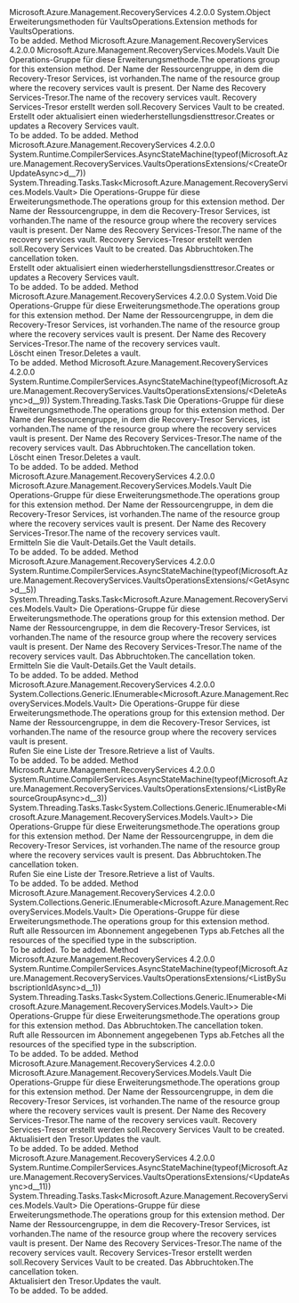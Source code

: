 <Type Name="VaultsOperationsExtensions" FullName="Microsoft.Azure.Management.RecoveryServices.VaultsOperationsExtensions">
  <TypeSignature Language="C#" Value="public static class VaultsOperationsExtensions" />
  <TypeSignature Language="ILAsm" Value=".class public auto ansi abstract sealed beforefieldinit VaultsOperationsExtensions extends System.Object" />
  <TypeSignature Language="DocId" Value="T:Microsoft.Azure.Management.RecoveryServices.VaultsOperationsExtensions" />
  <TypeSignature Language="VB.NET" Value="Public Module VaultsOperationsExtensions" />
  <TypeSignature Language="F#" Value="type VaultsOperationsExtensions = class" />
  <AssemblyInfo>
    <AssemblyName>Microsoft.Azure.Management.RecoveryServices</AssemblyName>
    <AssemblyVersion>4.2.0.0</AssemblyVersion>
  </AssemblyInfo>
  <Base>
    <BaseTypeName>System.Object</BaseTypeName>
  </Base>
  <Interfaces />
  <Docs>
    <summary>
            <span data-ttu-id="efe5d-101">Erweiterungsmethoden für VaultsOperations.</span><span class="sxs-lookup"><span data-stu-id="efe5d-101">Extension methods for VaultsOperations.</span></span>
            </summary>
    <remarks>To be added.</remarks>
  </Docs>
  <Members>
    <Member MemberName="CreateOrUpdate">
      <MemberSignature Language="C#" Value="public static Microsoft.Azure.Management.RecoveryServices.Models.Vault CreateOrUpdate (this Microsoft.Azure.Management.RecoveryServices.IVaultsOperations operations, string resourceGroupName, string vaultName, Microsoft.Azure.Management.RecoveryServices.Models.Vault vault);" />
      <MemberSignature Language="ILAsm" Value=".method public static hidebysig class Microsoft.Azure.Management.RecoveryServices.Models.Vault CreateOrUpdate(class Microsoft.Azure.Management.RecoveryServices.IVaultsOperations operations, string resourceGroupName, string vaultName, class Microsoft.Azure.Management.RecoveryServices.Models.Vault vault) cil managed" />
      <MemberSignature Language="DocId" Value="M:Microsoft.Azure.Management.RecoveryServices.VaultsOperationsExtensions.CreateOrUpdate(Microsoft.Azure.Management.RecoveryServices.IVaultsOperations,System.String,System.String,Microsoft.Azure.Management.RecoveryServices.Models.Vault)" />
      <MemberSignature Language="F#" Value="static member CreateOrUpdate : Microsoft.Azure.Management.RecoveryServices.IVaultsOperations * string * string * Microsoft.Azure.Management.RecoveryServices.Models.Vault -&gt; Microsoft.Azure.Management.RecoveryServices.Models.Vault" Usage="Microsoft.Azure.Management.RecoveryServices.VaultsOperationsExtensions.CreateOrUpdate (operations, resourceGroupName, vaultName, vault)" />
      <MemberType>Method</MemberType>
      <AssemblyInfo>
        <AssemblyName>Microsoft.Azure.Management.RecoveryServices</AssemblyName>
        <AssemblyVersion>4.2.0.0</AssemblyVersion>
      </AssemblyInfo>
      <ReturnValue>
        <ReturnType>Microsoft.Azure.Management.RecoveryServices.Models.Vault</ReturnType>
      </ReturnValue>
      <Parameters>
        <Parameter Name="operations" Type="Microsoft.Azure.Management.RecoveryServices.IVaultsOperations" RefType="this" />
        <Parameter Name="resourceGroupName" Type="System.String" />
        <Parameter Name="vaultName" Type="System.String" />
        <Parameter Name="vault" Type="Microsoft.Azure.Management.RecoveryServices.Models.Vault" />
      </Parameters>
      <Docs>
        <param name="operations">
            <span data-ttu-id="efe5d-102">Die Operations-Gruppe für diese Erweiterungsmethode.</span><span class="sxs-lookup"><span data-stu-id="efe5d-102">The operations group for this extension method.</span></span>
            </param>
        <param name="resourceGroupName">
            <span data-ttu-id="efe5d-103">Der Name der Ressourcengruppe, in dem die Recovery-Tresor Services, ist vorhanden.</span><span class="sxs-lookup"><span data-stu-id="efe5d-103">The name of the resource group where the recovery services vault is present.</span></span>
            </param>
        <param name="vaultName">
            <span data-ttu-id="efe5d-104">Der Name des Recovery Services-Tresor.</span><span class="sxs-lookup"><span data-stu-id="efe5d-104">The name of the recovery services vault.</span></span>
            </param>
        <param name="vault">
            <span data-ttu-id="efe5d-105">Recovery Services-Tresor erstellt werden soll.</span><span class="sxs-lookup"><span data-stu-id="efe5d-105">Recovery Services Vault to be created.</span></span>
            </param>
        <summary>
            <span data-ttu-id="efe5d-106">Erstellt oder aktualisiert einen wiederherstellungsdiensttresor.</span><span class="sxs-lookup"><span data-stu-id="efe5d-106">Creates or updates a Recovery Services vault.</span></span>
            </summary>
        <returns>To be added.</returns>
        <remarks>To be added.</remarks>
      </Docs>
    </Member>
    <Member MemberName="CreateOrUpdateAsync">
      <MemberSignature Language="C#" Value="public static System.Threading.Tasks.Task&lt;Microsoft.Azure.Management.RecoveryServices.Models.Vault&gt; CreateOrUpdateAsync (this Microsoft.Azure.Management.RecoveryServices.IVaultsOperations operations, string resourceGroupName, string vaultName, Microsoft.Azure.Management.RecoveryServices.Models.Vault vault, System.Threading.CancellationToken cancellationToken = null);" />
      <MemberSignature Language="ILAsm" Value=".method public static hidebysig class System.Threading.Tasks.Task`1&lt;class Microsoft.Azure.Management.RecoveryServices.Models.Vault&gt; CreateOrUpdateAsync(class Microsoft.Azure.Management.RecoveryServices.IVaultsOperations operations, string resourceGroupName, string vaultName, class Microsoft.Azure.Management.RecoveryServices.Models.Vault vault, valuetype System.Threading.CancellationToken cancellationToken) cil managed" />
      <MemberSignature Language="DocId" Value="M:Microsoft.Azure.Management.RecoveryServices.VaultsOperationsExtensions.CreateOrUpdateAsync(Microsoft.Azure.Management.RecoveryServices.IVaultsOperations,System.String,System.String,Microsoft.Azure.Management.RecoveryServices.Models.Vault,System.Threading.CancellationToken)" />
      <MemberSignature Language="F#" Value="static member CreateOrUpdateAsync : Microsoft.Azure.Management.RecoveryServices.IVaultsOperations * string * string * Microsoft.Azure.Management.RecoveryServices.Models.Vault * System.Threading.CancellationToken -&gt; System.Threading.Tasks.Task&lt;Microsoft.Azure.Management.RecoveryServices.Models.Vault&gt;" Usage="Microsoft.Azure.Management.RecoveryServices.VaultsOperationsExtensions.CreateOrUpdateAsync (operations, resourceGroupName, vaultName, vault, cancellationToken)" />
      <MemberType>Method</MemberType>
      <AssemblyInfo>
        <AssemblyName>Microsoft.Azure.Management.RecoveryServices</AssemblyName>
        <AssemblyVersion>4.2.0.0</AssemblyVersion>
      </AssemblyInfo>
      <Attributes>
        <Attribute>
          <AttributeName>System.Runtime.CompilerServices.AsyncStateMachine(typeof(Microsoft.Azure.Management.RecoveryServices.VaultsOperationsExtensions/&lt;CreateOrUpdateAsync&gt;d__7))</AttributeName>
        </Attribute>
      </Attributes>
      <ReturnValue>
        <ReturnType>System.Threading.Tasks.Task&lt;Microsoft.Azure.Management.RecoveryServices.Models.Vault&gt;</ReturnType>
      </ReturnValue>
      <Parameters>
        <Parameter Name="operations" Type="Microsoft.Azure.Management.RecoveryServices.IVaultsOperations" RefType="this" />
        <Parameter Name="resourceGroupName" Type="System.String" />
        <Parameter Name="vaultName" Type="System.String" />
        <Parameter Name="vault" Type="Microsoft.Azure.Management.RecoveryServices.Models.Vault" />
        <Parameter Name="cancellationToken" Type="System.Threading.CancellationToken" />
      </Parameters>
      <Docs>
        <param name="operations">
            <span data-ttu-id="efe5d-107">Die Operations-Gruppe für diese Erweiterungsmethode.</span><span class="sxs-lookup"><span data-stu-id="efe5d-107">The operations group for this extension method.</span></span>
            </param>
        <param name="resourceGroupName">
            <span data-ttu-id="efe5d-108">Der Name der Ressourcengruppe, in dem die Recovery-Tresor Services, ist vorhanden.</span><span class="sxs-lookup"><span data-stu-id="efe5d-108">The name of the resource group where the recovery services vault is present.</span></span>
            </param>
        <param name="vaultName">
            <span data-ttu-id="efe5d-109">Der Name des Recovery Services-Tresor.</span><span class="sxs-lookup"><span data-stu-id="efe5d-109">The name of the recovery services vault.</span></span>
            </param>
        <param name="vault">
            <span data-ttu-id="efe5d-110">Recovery Services-Tresor erstellt werden soll.</span><span class="sxs-lookup"><span data-stu-id="efe5d-110">Recovery Services Vault to be created.</span></span>
            </param>
        <param name="cancellationToken">
            <span data-ttu-id="efe5d-111">Das Abbruchtoken.</span><span class="sxs-lookup"><span data-stu-id="efe5d-111">The cancellation token.</span></span>
            </param>
        <summary>
            <span data-ttu-id="efe5d-112">Erstellt oder aktualisiert einen wiederherstellungsdiensttresor.</span><span class="sxs-lookup"><span data-stu-id="efe5d-112">Creates or updates a Recovery Services vault.</span></span>
            </summary>
        <returns>To be added.</returns>
        <remarks>To be added.</remarks>
      </Docs>
    </Member>
    <Member MemberName="Delete">
      <MemberSignature Language="C#" Value="public static void Delete (this Microsoft.Azure.Management.RecoveryServices.IVaultsOperations operations, string resourceGroupName, string vaultName);" />
      <MemberSignature Language="ILAsm" Value=".method public static hidebysig void Delete(class Microsoft.Azure.Management.RecoveryServices.IVaultsOperations operations, string resourceGroupName, string vaultName) cil managed" />
      <MemberSignature Language="DocId" Value="M:Microsoft.Azure.Management.RecoveryServices.VaultsOperationsExtensions.Delete(Microsoft.Azure.Management.RecoveryServices.IVaultsOperations,System.String,System.String)" />
      <MemberSignature Language="VB.NET" Value="&lt;Extension()&gt;&#xA;Public Sub Delete (operations As IVaultsOperations, resourceGroupName As String, vaultName As String)" />
      <MemberSignature Language="F#" Value="static member Delete : Microsoft.Azure.Management.RecoveryServices.IVaultsOperations * string * string -&gt; unit" Usage="Microsoft.Azure.Management.RecoveryServices.VaultsOperationsExtensions.Delete (operations, resourceGroupName, vaultName)" />
      <MemberType>Method</MemberType>
      <AssemblyInfo>
        <AssemblyName>Microsoft.Azure.Management.RecoveryServices</AssemblyName>
        <AssemblyVersion>4.2.0.0</AssemblyVersion>
      </AssemblyInfo>
      <ReturnValue>
        <ReturnType>System.Void</ReturnType>
      </ReturnValue>
      <Parameters>
        <Parameter Name="operations" Type="Microsoft.Azure.Management.RecoveryServices.IVaultsOperations" RefType="this" />
        <Parameter Name="resourceGroupName" Type="System.String" />
        <Parameter Name="vaultName" Type="System.String" />
      </Parameters>
      <Docs>
        <param name="operations">
            <span data-ttu-id="efe5d-113">Die Operations-Gruppe für diese Erweiterungsmethode.</span><span class="sxs-lookup"><span data-stu-id="efe5d-113">The operations group for this extension method.</span></span>
            </param>
        <param name="resourceGroupName">
            <span data-ttu-id="efe5d-114">Der Name der Ressourcengruppe, in dem die Recovery-Tresor Services, ist vorhanden.</span><span class="sxs-lookup"><span data-stu-id="efe5d-114">The name of the resource group where the recovery services vault is present.</span></span>
            </param>
        <param name="vaultName">
            <span data-ttu-id="efe5d-115">Der Name des Recovery Services-Tresor.</span><span class="sxs-lookup"><span data-stu-id="efe5d-115">The name of the recovery services vault.</span></span>
            </param>
        <summary>
            <span data-ttu-id="efe5d-116">Löscht einen Tresor.</span><span class="sxs-lookup"><span data-stu-id="efe5d-116">Deletes a vault.</span></span>
            </summary>
        <remarks>To be added.</remarks>
      </Docs>
    </Member>
    <Member MemberName="DeleteAsync">
      <MemberSignature Language="C#" Value="public static System.Threading.Tasks.Task DeleteAsync (this Microsoft.Azure.Management.RecoveryServices.IVaultsOperations operations, string resourceGroupName, string vaultName, System.Threading.CancellationToken cancellationToken = null);" />
      <MemberSignature Language="ILAsm" Value=".method public static hidebysig class System.Threading.Tasks.Task DeleteAsync(class Microsoft.Azure.Management.RecoveryServices.IVaultsOperations operations, string resourceGroupName, string vaultName, valuetype System.Threading.CancellationToken cancellationToken) cil managed" />
      <MemberSignature Language="DocId" Value="M:Microsoft.Azure.Management.RecoveryServices.VaultsOperationsExtensions.DeleteAsync(Microsoft.Azure.Management.RecoveryServices.IVaultsOperations,System.String,System.String,System.Threading.CancellationToken)" />
      <MemberSignature Language="F#" Value="static member DeleteAsync : Microsoft.Azure.Management.RecoveryServices.IVaultsOperations * string * string * System.Threading.CancellationToken -&gt; System.Threading.Tasks.Task" Usage="Microsoft.Azure.Management.RecoveryServices.VaultsOperationsExtensions.DeleteAsync (operations, resourceGroupName, vaultName, cancellationToken)" />
      <MemberType>Method</MemberType>
      <AssemblyInfo>
        <AssemblyName>Microsoft.Azure.Management.RecoveryServices</AssemblyName>
        <AssemblyVersion>4.2.0.0</AssemblyVersion>
      </AssemblyInfo>
      <Attributes>
        <Attribute>
          <AttributeName>System.Runtime.CompilerServices.AsyncStateMachine(typeof(Microsoft.Azure.Management.RecoveryServices.VaultsOperationsExtensions/&lt;DeleteAsync&gt;d__9))</AttributeName>
        </Attribute>
      </Attributes>
      <ReturnValue>
        <ReturnType>System.Threading.Tasks.Task</ReturnType>
      </ReturnValue>
      <Parameters>
        <Parameter Name="operations" Type="Microsoft.Azure.Management.RecoveryServices.IVaultsOperations" RefType="this" />
        <Parameter Name="resourceGroupName" Type="System.String" />
        <Parameter Name="vaultName" Type="System.String" />
        <Parameter Name="cancellationToken" Type="System.Threading.CancellationToken" />
      </Parameters>
      <Docs>
        <param name="operations">
            <span data-ttu-id="efe5d-117">Die Operations-Gruppe für diese Erweiterungsmethode.</span><span class="sxs-lookup"><span data-stu-id="efe5d-117">The operations group for this extension method.</span></span>
            </param>
        <param name="resourceGroupName">
            <span data-ttu-id="efe5d-118">Der Name der Ressourcengruppe, in dem die Recovery-Tresor Services, ist vorhanden.</span><span class="sxs-lookup"><span data-stu-id="efe5d-118">The name of the resource group where the recovery services vault is present.</span></span>
            </param>
        <param name="vaultName">
            <span data-ttu-id="efe5d-119">Der Name des Recovery Services-Tresor.</span><span class="sxs-lookup"><span data-stu-id="efe5d-119">The name of the recovery services vault.</span></span>
            </param>
        <param name="cancellationToken">
            <span data-ttu-id="efe5d-120">Das Abbruchtoken.</span><span class="sxs-lookup"><span data-stu-id="efe5d-120">The cancellation token.</span></span>
            </param>
        <summary>
            <span data-ttu-id="efe5d-121">Löscht einen Tresor.</span><span class="sxs-lookup"><span data-stu-id="efe5d-121">Deletes a vault.</span></span>
            </summary>
        <returns>To be added.</returns>
        <remarks>To be added.</remarks>
      </Docs>
    </Member>
    <Member MemberName="Get">
      <MemberSignature Language="C#" Value="public static Microsoft.Azure.Management.RecoveryServices.Models.Vault Get (this Microsoft.Azure.Management.RecoveryServices.IVaultsOperations operations, string resourceGroupName, string vaultName);" />
      <MemberSignature Language="ILAsm" Value=".method public static hidebysig class Microsoft.Azure.Management.RecoveryServices.Models.Vault Get(class Microsoft.Azure.Management.RecoveryServices.IVaultsOperations operations, string resourceGroupName, string vaultName) cil managed" />
      <MemberSignature Language="DocId" Value="M:Microsoft.Azure.Management.RecoveryServices.VaultsOperationsExtensions.Get(Microsoft.Azure.Management.RecoveryServices.IVaultsOperations,System.String,System.String)" />
      <MemberSignature Language="VB.NET" Value="&lt;Extension()&gt;&#xA;Public Function Get (operations As IVaultsOperations, resourceGroupName As String, vaultName As String) As Vault" />
      <MemberSignature Language="F#" Value="static member Get : Microsoft.Azure.Management.RecoveryServices.IVaultsOperations * string * string -&gt; Microsoft.Azure.Management.RecoveryServices.Models.Vault" Usage="Microsoft.Azure.Management.RecoveryServices.VaultsOperationsExtensions.Get (operations, resourceGroupName, vaultName)" />
      <MemberType>Method</MemberType>
      <AssemblyInfo>
        <AssemblyName>Microsoft.Azure.Management.RecoveryServices</AssemblyName>
        <AssemblyVersion>4.2.0.0</AssemblyVersion>
      </AssemblyInfo>
      <ReturnValue>
        <ReturnType>Microsoft.Azure.Management.RecoveryServices.Models.Vault</ReturnType>
      </ReturnValue>
      <Parameters>
        <Parameter Name="operations" Type="Microsoft.Azure.Management.RecoveryServices.IVaultsOperations" RefType="this" />
        <Parameter Name="resourceGroupName" Type="System.String" />
        <Parameter Name="vaultName" Type="System.String" />
      </Parameters>
      <Docs>
        <param name="operations">
            <span data-ttu-id="efe5d-122">Die Operations-Gruppe für diese Erweiterungsmethode.</span><span class="sxs-lookup"><span data-stu-id="efe5d-122">The operations group for this extension method.</span></span>
            </param>
        <param name="resourceGroupName">
            <span data-ttu-id="efe5d-123">Der Name der Ressourcengruppe, in dem die Recovery-Tresor Services, ist vorhanden.</span><span class="sxs-lookup"><span data-stu-id="efe5d-123">The name of the resource group where the recovery services vault is present.</span></span>
            </param>
        <param name="vaultName">
            <span data-ttu-id="efe5d-124">Der Name des Recovery Services-Tresor.</span><span class="sxs-lookup"><span data-stu-id="efe5d-124">The name of the recovery services vault.</span></span>
            </param>
        <summary>
            <span data-ttu-id="efe5d-125">Ermitteln Sie die Vault-Details.</span><span class="sxs-lookup"><span data-stu-id="efe5d-125">Get the Vault details.</span></span>
            </summary>
        <returns>To be added.</returns>
        <remarks>To be added.</remarks>
      </Docs>
    </Member>
    <Member MemberName="GetAsync">
      <MemberSignature Language="C#" Value="public static System.Threading.Tasks.Task&lt;Microsoft.Azure.Management.RecoveryServices.Models.Vault&gt; GetAsync (this Microsoft.Azure.Management.RecoveryServices.IVaultsOperations operations, string resourceGroupName, string vaultName, System.Threading.CancellationToken cancellationToken = null);" />
      <MemberSignature Language="ILAsm" Value=".method public static hidebysig class System.Threading.Tasks.Task`1&lt;class Microsoft.Azure.Management.RecoveryServices.Models.Vault&gt; GetAsync(class Microsoft.Azure.Management.RecoveryServices.IVaultsOperations operations, string resourceGroupName, string vaultName, valuetype System.Threading.CancellationToken cancellationToken) cil managed" />
      <MemberSignature Language="DocId" Value="M:Microsoft.Azure.Management.RecoveryServices.VaultsOperationsExtensions.GetAsync(Microsoft.Azure.Management.RecoveryServices.IVaultsOperations,System.String,System.String,System.Threading.CancellationToken)" />
      <MemberSignature Language="F#" Value="static member GetAsync : Microsoft.Azure.Management.RecoveryServices.IVaultsOperations * string * string * System.Threading.CancellationToken -&gt; System.Threading.Tasks.Task&lt;Microsoft.Azure.Management.RecoveryServices.Models.Vault&gt;" Usage="Microsoft.Azure.Management.RecoveryServices.VaultsOperationsExtensions.GetAsync (operations, resourceGroupName, vaultName, cancellationToken)" />
      <MemberType>Method</MemberType>
      <AssemblyInfo>
        <AssemblyName>Microsoft.Azure.Management.RecoveryServices</AssemblyName>
        <AssemblyVersion>4.2.0.0</AssemblyVersion>
      </AssemblyInfo>
      <Attributes>
        <Attribute>
          <AttributeName>System.Runtime.CompilerServices.AsyncStateMachine(typeof(Microsoft.Azure.Management.RecoveryServices.VaultsOperationsExtensions/&lt;GetAsync&gt;d__5))</AttributeName>
        </Attribute>
      </Attributes>
      <ReturnValue>
        <ReturnType>System.Threading.Tasks.Task&lt;Microsoft.Azure.Management.RecoveryServices.Models.Vault&gt;</ReturnType>
      </ReturnValue>
      <Parameters>
        <Parameter Name="operations" Type="Microsoft.Azure.Management.RecoveryServices.IVaultsOperations" RefType="this" />
        <Parameter Name="resourceGroupName" Type="System.String" />
        <Parameter Name="vaultName" Type="System.String" />
        <Parameter Name="cancellationToken" Type="System.Threading.CancellationToken" />
      </Parameters>
      <Docs>
        <param name="operations">
            <span data-ttu-id="efe5d-126">Die Operations-Gruppe für diese Erweiterungsmethode.</span><span class="sxs-lookup"><span data-stu-id="efe5d-126">The operations group for this extension method.</span></span>
            </param>
        <param name="resourceGroupName">
            <span data-ttu-id="efe5d-127">Der Name der Ressourcengruppe, in dem die Recovery-Tresor Services, ist vorhanden.</span><span class="sxs-lookup"><span data-stu-id="efe5d-127">The name of the resource group where the recovery services vault is present.</span></span>
            </param>
        <param name="vaultName">
            <span data-ttu-id="efe5d-128">Der Name des Recovery Services-Tresor.</span><span class="sxs-lookup"><span data-stu-id="efe5d-128">The name of the recovery services vault.</span></span>
            </param>
        <param name="cancellationToken">
            <span data-ttu-id="efe5d-129">Das Abbruchtoken.</span><span class="sxs-lookup"><span data-stu-id="efe5d-129">The cancellation token.</span></span>
            </param>
        <summary>
            <span data-ttu-id="efe5d-130">Ermitteln Sie die Vault-Details.</span><span class="sxs-lookup"><span data-stu-id="efe5d-130">Get the Vault details.</span></span>
            </summary>
        <returns>To be added.</returns>
        <remarks>To be added.</remarks>
      </Docs>
    </Member>
    <Member MemberName="ListByResourceGroup">
      <MemberSignature Language="C#" Value="public static System.Collections.Generic.IEnumerable&lt;Microsoft.Azure.Management.RecoveryServices.Models.Vault&gt; ListByResourceGroup (this Microsoft.Azure.Management.RecoveryServices.IVaultsOperations operations, string resourceGroupName);" />
      <MemberSignature Language="ILAsm" Value=".method public static hidebysig class System.Collections.Generic.IEnumerable`1&lt;class Microsoft.Azure.Management.RecoveryServices.Models.Vault&gt; ListByResourceGroup(class Microsoft.Azure.Management.RecoveryServices.IVaultsOperations operations, string resourceGroupName) cil managed" />
      <MemberSignature Language="DocId" Value="M:Microsoft.Azure.Management.RecoveryServices.VaultsOperationsExtensions.ListByResourceGroup(Microsoft.Azure.Management.RecoveryServices.IVaultsOperations,System.String)" />
      <MemberSignature Language="VB.NET" Value="&lt;Extension()&gt;&#xA;Public Function ListByResourceGroup (operations As IVaultsOperations, resourceGroupName As String) As IEnumerable(Of Vault)" />
      <MemberSignature Language="F#" Value="static member ListByResourceGroup : Microsoft.Azure.Management.RecoveryServices.IVaultsOperations * string -&gt; seq&lt;Microsoft.Azure.Management.RecoveryServices.Models.Vault&gt;" Usage="Microsoft.Azure.Management.RecoveryServices.VaultsOperationsExtensions.ListByResourceGroup (operations, resourceGroupName)" />
      <MemberType>Method</MemberType>
      <AssemblyInfo>
        <AssemblyName>Microsoft.Azure.Management.RecoveryServices</AssemblyName>
        <AssemblyVersion>4.2.0.0</AssemblyVersion>
      </AssemblyInfo>
      <ReturnValue>
        <ReturnType>System.Collections.Generic.IEnumerable&lt;Microsoft.Azure.Management.RecoveryServices.Models.Vault&gt;</ReturnType>
      </ReturnValue>
      <Parameters>
        <Parameter Name="operations" Type="Microsoft.Azure.Management.RecoveryServices.IVaultsOperations" RefType="this" />
        <Parameter Name="resourceGroupName" Type="System.String" />
      </Parameters>
      <Docs>
        <param name="operations">
            <span data-ttu-id="efe5d-131">Die Operations-Gruppe für diese Erweiterungsmethode.</span><span class="sxs-lookup"><span data-stu-id="efe5d-131">The operations group for this extension method.</span></span>
            </param>
        <param name="resourceGroupName">
            <span data-ttu-id="efe5d-132">Der Name der Ressourcengruppe, in dem die Recovery-Tresor Services, ist vorhanden.</span><span class="sxs-lookup"><span data-stu-id="efe5d-132">The name of the resource group where the recovery services vault is present.</span></span>
            </param>
        <summary>
            <span data-ttu-id="efe5d-133">Rufen Sie eine Liste der Tresore.</span><span class="sxs-lookup"><span data-stu-id="efe5d-133">Retrieve a list of Vaults.</span></span>
            </summary>
        <returns>To be added.</returns>
        <remarks>To be added.</remarks>
      </Docs>
    </Member>
    <Member MemberName="ListByResourceGroupAsync">
      <MemberSignature Language="C#" Value="public static System.Threading.Tasks.Task&lt;System.Collections.Generic.IEnumerable&lt;Microsoft.Azure.Management.RecoveryServices.Models.Vault&gt;&gt; ListByResourceGroupAsync (this Microsoft.Azure.Management.RecoveryServices.IVaultsOperations operations, string resourceGroupName, System.Threading.CancellationToken cancellationToken = null);" />
      <MemberSignature Language="ILAsm" Value=".method public static hidebysig class System.Threading.Tasks.Task`1&lt;class System.Collections.Generic.IEnumerable`1&lt;class Microsoft.Azure.Management.RecoveryServices.Models.Vault&gt;&gt; ListByResourceGroupAsync(class Microsoft.Azure.Management.RecoveryServices.IVaultsOperations operations, string resourceGroupName, valuetype System.Threading.CancellationToken cancellationToken) cil managed" />
      <MemberSignature Language="DocId" Value="M:Microsoft.Azure.Management.RecoveryServices.VaultsOperationsExtensions.ListByResourceGroupAsync(Microsoft.Azure.Management.RecoveryServices.IVaultsOperations,System.String,System.Threading.CancellationToken)" />
      <MemberSignature Language="F#" Value="static member ListByResourceGroupAsync : Microsoft.Azure.Management.RecoveryServices.IVaultsOperations * string * System.Threading.CancellationToken -&gt; System.Threading.Tasks.Task&lt;seq&lt;Microsoft.Azure.Management.RecoveryServices.Models.Vault&gt;&gt;" Usage="Microsoft.Azure.Management.RecoveryServices.VaultsOperationsExtensions.ListByResourceGroupAsync (operations, resourceGroupName, cancellationToken)" />
      <MemberType>Method</MemberType>
      <AssemblyInfo>
        <AssemblyName>Microsoft.Azure.Management.RecoveryServices</AssemblyName>
        <AssemblyVersion>4.2.0.0</AssemblyVersion>
      </AssemblyInfo>
      <Attributes>
        <Attribute>
          <AttributeName>System.Runtime.CompilerServices.AsyncStateMachine(typeof(Microsoft.Azure.Management.RecoveryServices.VaultsOperationsExtensions/&lt;ListByResourceGroupAsync&gt;d__3))</AttributeName>
        </Attribute>
      </Attributes>
      <ReturnValue>
        <ReturnType>System.Threading.Tasks.Task&lt;System.Collections.Generic.IEnumerable&lt;Microsoft.Azure.Management.RecoveryServices.Models.Vault&gt;&gt;</ReturnType>
      </ReturnValue>
      <Parameters>
        <Parameter Name="operations" Type="Microsoft.Azure.Management.RecoveryServices.IVaultsOperations" RefType="this" />
        <Parameter Name="resourceGroupName" Type="System.String" />
        <Parameter Name="cancellationToken" Type="System.Threading.CancellationToken" />
      </Parameters>
      <Docs>
        <param name="operations">
            <span data-ttu-id="efe5d-134">Die Operations-Gruppe für diese Erweiterungsmethode.</span><span class="sxs-lookup"><span data-stu-id="efe5d-134">The operations group for this extension method.</span></span>
            </param>
        <param name="resourceGroupName">
            <span data-ttu-id="efe5d-135">Der Name der Ressourcengruppe, in dem die Recovery-Tresor Services, ist vorhanden.</span><span class="sxs-lookup"><span data-stu-id="efe5d-135">The name of the resource group where the recovery services vault is present.</span></span>
            </param>
        <param name="cancellationToken">
            <span data-ttu-id="efe5d-136">Das Abbruchtoken.</span><span class="sxs-lookup"><span data-stu-id="efe5d-136">The cancellation token.</span></span>
            </param>
        <summary>
            <span data-ttu-id="efe5d-137">Rufen Sie eine Liste der Tresore.</span><span class="sxs-lookup"><span data-stu-id="efe5d-137">Retrieve a list of Vaults.</span></span>
            </summary>
        <returns>To be added.</returns>
        <remarks>To be added.</remarks>
      </Docs>
    </Member>
    <Member MemberName="ListBySubscriptionId">
      <MemberSignature Language="C#" Value="public static System.Collections.Generic.IEnumerable&lt;Microsoft.Azure.Management.RecoveryServices.Models.Vault&gt; ListBySubscriptionId (this Microsoft.Azure.Management.RecoveryServices.IVaultsOperations operations);" />
      <MemberSignature Language="ILAsm" Value=".method public static hidebysig class System.Collections.Generic.IEnumerable`1&lt;class Microsoft.Azure.Management.RecoveryServices.Models.Vault&gt; ListBySubscriptionId(class Microsoft.Azure.Management.RecoveryServices.IVaultsOperations operations) cil managed" />
      <MemberSignature Language="DocId" Value="M:Microsoft.Azure.Management.RecoveryServices.VaultsOperationsExtensions.ListBySubscriptionId(Microsoft.Azure.Management.RecoveryServices.IVaultsOperations)" />
      <MemberSignature Language="VB.NET" Value="&lt;Extension()&gt;&#xA;Public Function ListBySubscriptionId (operations As IVaultsOperations) As IEnumerable(Of Vault)" />
      <MemberSignature Language="F#" Value="static member ListBySubscriptionId : Microsoft.Azure.Management.RecoveryServices.IVaultsOperations -&gt; seq&lt;Microsoft.Azure.Management.RecoveryServices.Models.Vault&gt;" Usage="Microsoft.Azure.Management.RecoveryServices.VaultsOperationsExtensions.ListBySubscriptionId operations" />
      <MemberType>Method</MemberType>
      <AssemblyInfo>
        <AssemblyName>Microsoft.Azure.Management.RecoveryServices</AssemblyName>
        <AssemblyVersion>4.2.0.0</AssemblyVersion>
      </AssemblyInfo>
      <ReturnValue>
        <ReturnType>System.Collections.Generic.IEnumerable&lt;Microsoft.Azure.Management.RecoveryServices.Models.Vault&gt;</ReturnType>
      </ReturnValue>
      <Parameters>
        <Parameter Name="operations" Type="Microsoft.Azure.Management.RecoveryServices.IVaultsOperations" RefType="this" />
      </Parameters>
      <Docs>
        <param name="operations">
            <span data-ttu-id="efe5d-138">Die Operations-Gruppe für diese Erweiterungsmethode.</span><span class="sxs-lookup"><span data-stu-id="efe5d-138">The operations group for this extension method.</span></span>
            </param>
        <summary>
            <span data-ttu-id="efe5d-139">Ruft alle Ressourcen im Abonnement angegebenen Typs ab.</span><span class="sxs-lookup"><span data-stu-id="efe5d-139">Fetches all the resources of the specified type in the subscription.</span></span>
            </summary>
        <returns>To be added.</returns>
        <remarks>To be added.</remarks>
      </Docs>
    </Member>
    <Member MemberName="ListBySubscriptionIdAsync">
      <MemberSignature Language="C#" Value="public static System.Threading.Tasks.Task&lt;System.Collections.Generic.IEnumerable&lt;Microsoft.Azure.Management.RecoveryServices.Models.Vault&gt;&gt; ListBySubscriptionIdAsync (this Microsoft.Azure.Management.RecoveryServices.IVaultsOperations operations, System.Threading.CancellationToken cancellationToken = null);" />
      <MemberSignature Language="ILAsm" Value=".method public static hidebysig class System.Threading.Tasks.Task`1&lt;class System.Collections.Generic.IEnumerable`1&lt;class Microsoft.Azure.Management.RecoveryServices.Models.Vault&gt;&gt; ListBySubscriptionIdAsync(class Microsoft.Azure.Management.RecoveryServices.IVaultsOperations operations, valuetype System.Threading.CancellationToken cancellationToken) cil managed" />
      <MemberSignature Language="DocId" Value="M:Microsoft.Azure.Management.RecoveryServices.VaultsOperationsExtensions.ListBySubscriptionIdAsync(Microsoft.Azure.Management.RecoveryServices.IVaultsOperations,System.Threading.CancellationToken)" />
      <MemberSignature Language="F#" Value="static member ListBySubscriptionIdAsync : Microsoft.Azure.Management.RecoveryServices.IVaultsOperations * System.Threading.CancellationToken -&gt; System.Threading.Tasks.Task&lt;seq&lt;Microsoft.Azure.Management.RecoveryServices.Models.Vault&gt;&gt;" Usage="Microsoft.Azure.Management.RecoveryServices.VaultsOperationsExtensions.ListBySubscriptionIdAsync (operations, cancellationToken)" />
      <MemberType>Method</MemberType>
      <AssemblyInfo>
        <AssemblyName>Microsoft.Azure.Management.RecoveryServices</AssemblyName>
        <AssemblyVersion>4.2.0.0</AssemblyVersion>
      </AssemblyInfo>
      <Attributes>
        <Attribute>
          <AttributeName>System.Runtime.CompilerServices.AsyncStateMachine(typeof(Microsoft.Azure.Management.RecoveryServices.VaultsOperationsExtensions/&lt;ListBySubscriptionIdAsync&gt;d__1))</AttributeName>
        </Attribute>
      </Attributes>
      <ReturnValue>
        <ReturnType>System.Threading.Tasks.Task&lt;System.Collections.Generic.IEnumerable&lt;Microsoft.Azure.Management.RecoveryServices.Models.Vault&gt;&gt;</ReturnType>
      </ReturnValue>
      <Parameters>
        <Parameter Name="operations" Type="Microsoft.Azure.Management.RecoveryServices.IVaultsOperations" RefType="this" />
        <Parameter Name="cancellationToken" Type="System.Threading.CancellationToken" />
      </Parameters>
      <Docs>
        <param name="operations">
            <span data-ttu-id="efe5d-140">Die Operations-Gruppe für diese Erweiterungsmethode.</span><span class="sxs-lookup"><span data-stu-id="efe5d-140">The operations group for this extension method.</span></span>
            </param>
        <param name="cancellationToken">
            <span data-ttu-id="efe5d-141">Das Abbruchtoken.</span><span class="sxs-lookup"><span data-stu-id="efe5d-141">The cancellation token.</span></span>
            </param>
        <summary>
            <span data-ttu-id="efe5d-142">Ruft alle Ressourcen im Abonnement angegebenen Typs ab.</span><span class="sxs-lookup"><span data-stu-id="efe5d-142">Fetches all the resources of the specified type in the subscription.</span></span>
            </summary>
        <returns>To be added.</returns>
        <remarks>To be added.</remarks>
      </Docs>
    </Member>
    <Member MemberName="Update">
      <MemberSignature Language="C#" Value="public static Microsoft.Azure.Management.RecoveryServices.Models.Vault Update (this Microsoft.Azure.Management.RecoveryServices.IVaultsOperations operations, string resourceGroupName, string vaultName, Microsoft.Azure.Management.RecoveryServices.Models.Vault vault);" />
      <MemberSignature Language="ILAsm" Value=".method public static hidebysig class Microsoft.Azure.Management.RecoveryServices.Models.Vault Update(class Microsoft.Azure.Management.RecoveryServices.IVaultsOperations operations, string resourceGroupName, string vaultName, class Microsoft.Azure.Management.RecoveryServices.Models.Vault vault) cil managed" />
      <MemberSignature Language="DocId" Value="M:Microsoft.Azure.Management.RecoveryServices.VaultsOperationsExtensions.Update(Microsoft.Azure.Management.RecoveryServices.IVaultsOperations,System.String,System.String,Microsoft.Azure.Management.RecoveryServices.Models.Vault)" />
      <MemberSignature Language="F#" Value="static member Update : Microsoft.Azure.Management.RecoveryServices.IVaultsOperations * string * string * Microsoft.Azure.Management.RecoveryServices.Models.Vault -&gt; Microsoft.Azure.Management.RecoveryServices.Models.Vault" Usage="Microsoft.Azure.Management.RecoveryServices.VaultsOperationsExtensions.Update (operations, resourceGroupName, vaultName, vault)" />
      <MemberType>Method</MemberType>
      <AssemblyInfo>
        <AssemblyName>Microsoft.Azure.Management.RecoveryServices</AssemblyName>
        <AssemblyVersion>4.2.0.0</AssemblyVersion>
      </AssemblyInfo>
      <ReturnValue>
        <ReturnType>Microsoft.Azure.Management.RecoveryServices.Models.Vault</ReturnType>
      </ReturnValue>
      <Parameters>
        <Parameter Name="operations" Type="Microsoft.Azure.Management.RecoveryServices.IVaultsOperations" RefType="this" />
        <Parameter Name="resourceGroupName" Type="System.String" />
        <Parameter Name="vaultName" Type="System.String" />
        <Parameter Name="vault" Type="Microsoft.Azure.Management.RecoveryServices.Models.Vault" />
      </Parameters>
      <Docs>
        <param name="operations">
            <span data-ttu-id="efe5d-143">Die Operations-Gruppe für diese Erweiterungsmethode.</span><span class="sxs-lookup"><span data-stu-id="efe5d-143">The operations group for this extension method.</span></span>
            </param>
        <param name="resourceGroupName">
            <span data-ttu-id="efe5d-144">Der Name der Ressourcengruppe, in dem die Recovery-Tresor Services, ist vorhanden.</span><span class="sxs-lookup"><span data-stu-id="efe5d-144">The name of the resource group where the recovery services vault is present.</span></span>
            </param>
        <param name="vaultName">
            <span data-ttu-id="efe5d-145">Der Name des Recovery Services-Tresor.</span><span class="sxs-lookup"><span data-stu-id="efe5d-145">The name of the recovery services vault.</span></span>
            </param>
        <param name="vault">
            <span data-ttu-id="efe5d-146">Recovery Services-Tresor erstellt werden soll.</span><span class="sxs-lookup"><span data-stu-id="efe5d-146">Recovery Services Vault to be created.</span></span>
            </param>
        <summary>
            <span data-ttu-id="efe5d-147">Aktualisiert den Tresor.</span><span class="sxs-lookup"><span data-stu-id="efe5d-147">Updates the vault.</span></span>
            </summary>
        <returns>To be added.</returns>
        <remarks>To be added.</remarks>
      </Docs>
    </Member>
    <Member MemberName="UpdateAsync">
      <MemberSignature Language="C#" Value="public static System.Threading.Tasks.Task&lt;Microsoft.Azure.Management.RecoveryServices.Models.Vault&gt; UpdateAsync (this Microsoft.Azure.Management.RecoveryServices.IVaultsOperations operations, string resourceGroupName, string vaultName, Microsoft.Azure.Management.RecoveryServices.Models.Vault vault, System.Threading.CancellationToken cancellationToken = null);" />
      <MemberSignature Language="ILAsm" Value=".method public static hidebysig class System.Threading.Tasks.Task`1&lt;class Microsoft.Azure.Management.RecoveryServices.Models.Vault&gt; UpdateAsync(class Microsoft.Azure.Management.RecoveryServices.IVaultsOperations operations, string resourceGroupName, string vaultName, class Microsoft.Azure.Management.RecoveryServices.Models.Vault vault, valuetype System.Threading.CancellationToken cancellationToken) cil managed" />
      <MemberSignature Language="DocId" Value="M:Microsoft.Azure.Management.RecoveryServices.VaultsOperationsExtensions.UpdateAsync(Microsoft.Azure.Management.RecoveryServices.IVaultsOperations,System.String,System.String,Microsoft.Azure.Management.RecoveryServices.Models.Vault,System.Threading.CancellationToken)" />
      <MemberSignature Language="F#" Value="static member UpdateAsync : Microsoft.Azure.Management.RecoveryServices.IVaultsOperations * string * string * Microsoft.Azure.Management.RecoveryServices.Models.Vault * System.Threading.CancellationToken -&gt; System.Threading.Tasks.Task&lt;Microsoft.Azure.Management.RecoveryServices.Models.Vault&gt;" Usage="Microsoft.Azure.Management.RecoveryServices.VaultsOperationsExtensions.UpdateAsync (operations, resourceGroupName, vaultName, vault, cancellationToken)" />
      <MemberType>Method</MemberType>
      <AssemblyInfo>
        <AssemblyName>Microsoft.Azure.Management.RecoveryServices</AssemblyName>
        <AssemblyVersion>4.2.0.0</AssemblyVersion>
      </AssemblyInfo>
      <Attributes>
        <Attribute>
          <AttributeName>System.Runtime.CompilerServices.AsyncStateMachine(typeof(Microsoft.Azure.Management.RecoveryServices.VaultsOperationsExtensions/&lt;UpdateAsync&gt;d__11))</AttributeName>
        </Attribute>
      </Attributes>
      <ReturnValue>
        <ReturnType>System.Threading.Tasks.Task&lt;Microsoft.Azure.Management.RecoveryServices.Models.Vault&gt;</ReturnType>
      </ReturnValue>
      <Parameters>
        <Parameter Name="operations" Type="Microsoft.Azure.Management.RecoveryServices.IVaultsOperations" RefType="this" />
        <Parameter Name="resourceGroupName" Type="System.String" />
        <Parameter Name="vaultName" Type="System.String" />
        <Parameter Name="vault" Type="Microsoft.Azure.Management.RecoveryServices.Models.Vault" />
        <Parameter Name="cancellationToken" Type="System.Threading.CancellationToken" />
      </Parameters>
      <Docs>
        <param name="operations">
            <span data-ttu-id="efe5d-148">Die Operations-Gruppe für diese Erweiterungsmethode.</span><span class="sxs-lookup"><span data-stu-id="efe5d-148">The operations group for this extension method.</span></span>
            </param>
        <param name="resourceGroupName">
            <span data-ttu-id="efe5d-149">Der Name der Ressourcengruppe, in dem die Recovery-Tresor Services, ist vorhanden.</span><span class="sxs-lookup"><span data-stu-id="efe5d-149">The name of the resource group where the recovery services vault is present.</span></span>
            </param>
        <param name="vaultName">
            <span data-ttu-id="efe5d-150">Der Name des Recovery Services-Tresor.</span><span class="sxs-lookup"><span data-stu-id="efe5d-150">The name of the recovery services vault.</span></span>
            </param>
        <param name="vault">
            <span data-ttu-id="efe5d-151">Recovery Services-Tresor erstellt werden soll.</span><span class="sxs-lookup"><span data-stu-id="efe5d-151">Recovery Services Vault to be created.</span></span>
            </param>
        <param name="cancellationToken">
            <span data-ttu-id="efe5d-152">Das Abbruchtoken.</span><span class="sxs-lookup"><span data-stu-id="efe5d-152">The cancellation token.</span></span>
            </param>
        <summary>
            <span data-ttu-id="efe5d-153">Aktualisiert den Tresor.</span><span class="sxs-lookup"><span data-stu-id="efe5d-153">Updates the vault.</span></span>
            </summary>
        <returns>To be added.</returns>
        <remarks>To be added.</remarks>
      </Docs>
    </Member>
  </Members>
</Type>